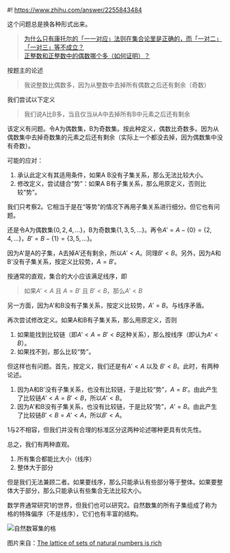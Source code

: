 #! https://www.zhihu.com/answer/2255843484

这个问题总是换各种形式出来。

> [为什么只有康托尔的「一一对应」法则在集合论里是正确的，而「一对二」「一对三」等不成立？](https://www.zhihu.com/question/486337472/answer/2118253554)  
> [正整数和正整数中的偶数哪个多（如何证明）？](https://www.zhihu.com/question/345975978/answer/1040111959)

按题主的论述

> 我说整数比偶数多，因为从整数中去掉所有偶数之后还有剩余（奇数）

我们尝试以下定义

> 我们说A比B多，当且仅当从A中去掉所有B中元素之后还有剩余

该定义有问题。令A为偶数集，B为奇数集。按此种定义，偶数比奇数多。因为从偶数集中去掉奇数集的元素之后还有剩余（实际上一个都没去掉，因为偶数集中没有奇数）。

可能的应对：
1. 承认此定义有其适用条件，如果A B没有子集关系，那么无法比较大小。
2. 修改定义，尝试缝合“势”：如果A B有子集关系，那么用原定义，否则比较“势”。

我们只考察2。它相当于是在“等势”的情况下再用子集关系进行细分。但它也有问题。

还是令A为偶数集$\{0, 2, 4, ...\}$，B为奇数集$\{1, 3, 5, ...\}$。再令$A' = A - \{0\} = \{2, 4, ...\}$，$B' = B - \{1\} = \{3, 5, ...\}$。

因为A'是A的子集，A去掉A'还有剩余，所以$A' < A$。同理$B' < B$。另外，因为A和B'没有子集关系，按定义比较势，$A = B'$。

按通常的直观，集合的大小应该满足线序，即
> 如果$A' < A$ 且 $A = B'$ 且 $B' < B$，那么$A' < B$

另一方面，因为A'和B没有子集关系，按定义比较势，$A' = B$。与线序矛盾。

再次尝试修改定义。如果A和B有子集关系，那么用原定义，否则
1. 如果能找到比较链（即$A' < A = B' < B$这种关系），那么按线序（即认为$A' < B$）。
2. 如果找不到，那么比较“势”。

但这样也有问题。首先，按定义，我们还是有$A' < A$ 以及 $B' < B$。此时，有两种论述。

1. 因为A和B'没有子集关系，也没有比较链，于是比较“势”，$A = B'$。由此产生了比较链$A' < A = B' < B$，所以$A' < B$。
2. 因为A'和B没有子集关系，也没有比较链，于是比较“势”，$A' = B$。由此产生了比较链$B' < B = A' < A$，所以$B' < A$。

1与2不相容，但我们并没有合理的标准区分这两种论述哪种更具有优先性。

总之，我们有两种直观。
1. 所有集合都能比大小（线序）
2. 整体大于部分

但是我们无法兼顾二者。如果要线序，那么只能承认有些部分等于整体。如果要整体大于部分，那么只能承认有些集合无法比较大小。

数学界通常研究1的世界，但我们也可以研究2。自然数集的所有子集组成了称为格的特殊偏序（不是线序），它们也有丰富的结构。

![自然数幂集的格](https://pic4.zhimg.com/80/v2-2dc90a337e4db56b914e644bd0939598.jpg)

图片来自：[The lattice of sets of natural numbers is rich](http://jdh.hamkins.org/the-lattice-of-sets-of-natural-numbers-is-rich/)
